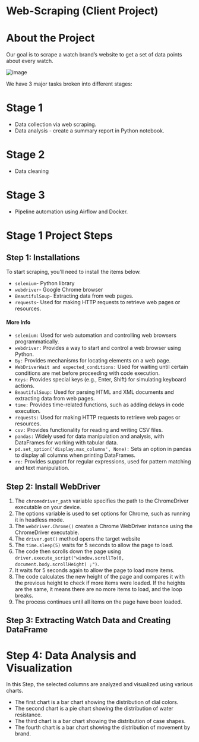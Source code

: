 # Web-Scraping (Client Project)

# About the Project
Our goal is to scrape a watch brand’s website to get a set of data points about every watch. 

![image](https://github.com/ssq-94/Web-Scraping/assets/78969075/0db07d86-f334-43d6-af2c-c6d83546e241)


We have 3 major tasks broken into different stages:

# Stage 1
- Data collection via web scraping.
- Data analysis - create a summary report in Python notebook.

# Stage 2 
- Data cleaning

# Stage 3 
- Pipeline automation using Airflow and Docker.


# Stage 1 Project Steps

## Step 1: Installations
To start scraping, you'll need to install the items below.
- `selenium`- Python library
- `webdriver`-  Google Chrome browser
- `BeautifulSoup`- Extracting data from web pages.
- `requests`- Used for making HTTP requests to retrieve web pages or resources.
  
#### More Info

- `selenium:` Used for web automation and controlling web browsers programmatically.
- `webdriver:` Provides a way to start and control a web browser using Python.
- `By:` Provides mechanisms for locating elements on a web page.
- `WebDriverWait and expected_conditions:` Used for waiting until certain conditions are met before proceeding with code execution.
- `Keys:` Provides special keys (e.g., Enter, Shift) for simulating keyboard actions.
- `BeautifulSoup:` Used for parsing HTML and XML documents and extracting data from web pages.
- `time:` Provides time-related functions, such as adding delays in code execution.
- `requests:` Used for making HTTP requests to retrieve web pages or resources.
- `csv:` Provides functionality for reading and writing CSV files.
- `pandas:` Widely used for data manipulation and analysis, with DataFrames for working with tabular data.
- `pd.set_option('display.max_columns', None):` Sets an option in pandas to display all columns when printing DataFrames.
- `re:` Provides support for regular expressions, used for pattern matching and text manipulation.

## Step 2: Install WebDriver

1. The `chromedriver_path` variable specifies the path to the ChromeDriver executable on your device.
2. The options variable is used to set options for Chrome, such as running it in headless mode.
3. The `webdriver.Chrome()` creates a Chrome WebDriver instance using the ChromeDriver executable.
4. The `driver.get()` method opens the target website
5. The `time.sleep(5)` waits for 5 seconds to allow the page to load.
6. The code then scrolls down the page using `driver.execute_script("window.scrollTo(0, document.body.scrollHeight) ;")`.
7. It waits for 5 seconds again to allow the page to load more items.
8. The code calculates the new height of the page and compares it with the previous height to check if more items were loaded. If the heights are the same, it means there are no more items to load, and the loop breaks.
9. The process continues until all items on the page have been loaded.

## Step 3: Extracting Watch Data and Creating DataFrame


# Step 4: Data Analysis and Visualization
In this Step, the selected columns are analyzed and visualized using various charts.

- The first chart is a bar chart showing the distribution of dial colors.
- The second chart is a pie chart showing the distribution of water resistance.
- The third chart is a bar chart showing the distribution of case shapes.
- The fourth chart is a bar chart showing the distribution of movement by brand.

